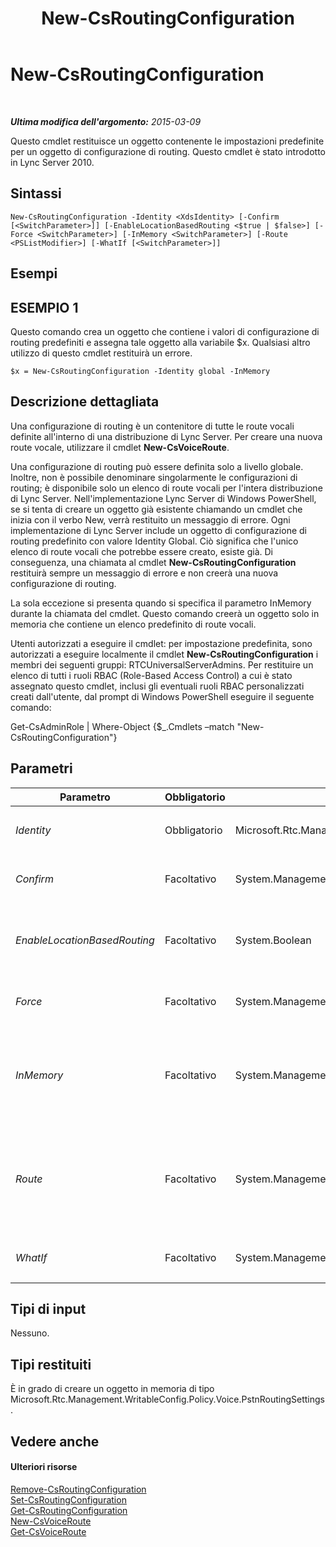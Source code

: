 ﻿---
title: New-CsRoutingConfiguration
TOCTitle: New-CsRoutingConfiguration
ms:assetid: ead67e35-b145-4041-ba3e-4b26c47cce1d
ms:mtpsurl: https://technet.microsoft.com/it-it/library/Gg399056(v=OCS.15)
ms:contentKeyID: 49302342
ms.date: 08/24/2015
mtps_version: v=OCS.15
ms.translationtype: HT
---

# New-CsRoutingConfiguration

 

_**Ultima modifica dell'argomento:** 2015-03-09_

Questo cmdlet restituisce un oggetto contenente le impostazioni predefinite per un oggetto di configurazione di routing. Questo cmdlet è stato introdotto in Lync Server 2010.

## Sintassi

    New-CsRoutingConfiguration -Identity <XdsIdentity> [-Confirm [<SwitchParameter>]] [-EnableLocationBasedRouting <$true | $false>] [-Force <SwitchParameter>] [-InMemory <SwitchParameter>] [-Route <PSListModifier>] [-WhatIf [<SwitchParameter>]]

## Esempi

## ESEMPIO 1

Questo comando crea un oggetto che contiene i valori di configurazione di routing predefiniti e assegna tale oggetto alla variabile $x. Qualsiasi altro utilizzo di questo cmdlet restituirà un errore.

    $x = New-CsRoutingConfiguration -Identity global -InMemory

## Descrizione dettagliata

Una configurazione di routing è un contenitore di tutte le route vocali definite all'interno di una distribuzione di Lync Server. Per creare una nuova route vocale, utilizzare il cmdlet **New-CsVoiceRoute**.

Una configurazione di routing può essere definita solo a livello globale. Inoltre, non è possibile denominare singolarmente le configurazioni di routing; è disponibile solo un elenco di route vocali per l'intera distribuzione di Lync Server. Nell'implementazione Lync Server di Windows PowerShell, se si tenta di creare un oggetto già esistente chiamando un cmdlet che inizia con il verbo New, verrà restituito un messaggio di errore. Ogni implementazione di Lync Server include un oggetto di configurazione di routing predefinito con valore Identity Global. Ciò significa che l'unico elenco di route vocali che potrebbe essere creato, esiste già. Di conseguenza, una chiamata al cmdlet **New-CsRoutingConfiguration** restituirà sempre un messaggio di errore e non creerà una nuova configurazione di routing.

La sola eccezione si presenta quando si specifica il parametro InMemory durante la chiamata del cmdlet. Questo comando creerà un oggetto solo in memoria che contiene un elenco predefinito di route vocali.

Utenti autorizzati a eseguire il cmdlet: per impostazione predefinita, sono autorizzati a eseguire localmente il cmdlet **New-CsRoutingConfiguration** i membri dei seguenti gruppi: RTCUniversalServerAdmins. Per restituire un elenco di tutti i ruoli RBAC (Role-Based Access Control) a cui è stato assegnato questo cmdlet, inclusi gli eventuali ruoli RBAC personalizzati creati dall'utente, dal prompt di Windows PowerShell eseguire il seguente comando:

Get-CsAdminRole | Where-Object {$\_.Cmdlets –match "New-CsRoutingConfiguration"}

## Parametri


<table>
<colgroup>
<col style="width: 25%" />
<col style="width: 25%" />
<col style="width: 25%" />
<col style="width: 25%" />
</colgroup>
<thead>
<tr class="header">
<th>Parametro</th>
<th>Obbligatorio</th>
<th>Tipo</th>
<th>Descrizione</th>
</tr>
</thead>
<tbody>
<tr class="odd">
<td><p><em>Identity</em></p></td>
<td><p>Obbligatorio</p></td>
<td><p>Microsoft.Rtc.Management.Xds.XdsIdentity</p></td>
<td><p>L'ambito della configurazione di routing. Questo valore deve essere Global.</p></td>
</tr>
<tr class="even">
<td><p><em>Confirm</em></p></td>
<td><p>Facoltativo</p></td>
<td><p>System.Management.Automation.SwitchParameter</p></td>
<td><p>Viene visualizzata una richiesta di conferma prima di eseguire il comando.</p></td>
</tr>
<tr class="odd">
<td><p><em>EnableLocationBasedRouting</em></p></td>
<td><p>Facoltativo</p></td>
<td><p>System.Boolean</p></td>
<td><p>Se l'impostazione è True, il routing vocale verrà gestito tenendo conto della posizione sia dell'utente che effettua la chiamata che dell'utente che la riceve. Il valore predefinito è False.</p></td>
</tr>
<tr class="even">
<td><p><em>Force</em></p></td>
<td><p>Facoltativo</p></td>
<td><p>System.Management.Automation.SwitchParameter</p></td>
<td><p>Elimina qualsiasi richiesta di conferma che, in caso contrario, sarebbe visualizzata prima di effettuare le modifiche.</p></td>
</tr>
<tr class="odd">
<td><p><em>InMemory</em></p></td>
<td><p>Facoltativo</p></td>
<td><p>System.Management.Automation.SwitchParameter</p></td>
<td><p>Crea un riferimento a un oggetto senza eseguire realmente il commit dell'oggetto come modifica permanente. Se si assegna l'output del cmdlet chiamato con questo parametro a una variabile, è possibile apportare modifiche alle proprietà del riferimento all'oggetto e quindi eseguire il commit di queste modifiche chiamando il cmdlet Set- corrispondente.</p></td>
</tr>
<tr class="even">
<td><p><em>Route</em></p></td>
<td><p>Facoltativo</p></td>
<td><p>System.Management.Automation.PSListModifier</p></td>
<td><p>Un elenco di tutte le route vocali (oggetti Microsoft.Rtc.Management.WritableConfig.Policy.Voice.Route) definite per la distribuzione di Lync Server.</p>
<p>È possibile creare oggetti route vocali utilizzando il cmdlet <strong>New-CsVoiceRoute</strong>. Questo è il metodo consigliato per l'aggiunta di route vocali in questo elenco.</p></td>
</tr>
<tr class="odd">
<td><p><em>WhatIf</em></p></td>
<td><p>Facoltativo</p></td>
<td><p>System.Management.Automation.SwitchParameter</p></td>
<td><p>Descrive ciò che accadrebbe se si eseguisse il comando senza eseguirlo realmente.</p></td>
</tr>
</tbody>
</table>


## Tipi di input

Nessuno.

## Tipi restituiti

È in grado di creare un oggetto in memoria di tipo Microsoft.Rtc.Management.WritableConfig.Policy.Voice.PstnRoutingSettings.

## Vedere anche

#### Ulteriori risorse

[Remove-CsRoutingConfiguration](remove-csroutingconfiguration.md)  
[Set-CsRoutingConfiguration](set-csroutingconfiguration.md)  
[Get-CsRoutingConfiguration](get-csroutingconfiguration.md)  
[New-CsVoiceRoute](new-csvoiceroute.md)  
[Get-CsVoiceRoute](get-csvoiceroute.md)

